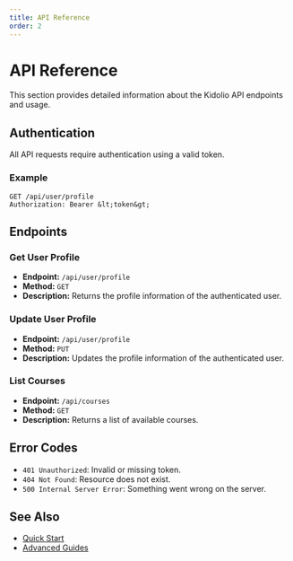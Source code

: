 ```yaml
---
title: API Reference
order: 2
---
```


# API Reference

This section provides detailed information about the Kidolio API endpoints and usage.

## Authentication

All API requests require authentication using a valid token.

### Example

```http
GET /api/user/profile
Authorization: Bearer &lt;token&gt;
```

## Endpoints

### Get User Profile
- **Endpoint:** `/api/user/profile`
- **Method:** `GET`
- **Description:** Returns the profile information of the authenticated user.

### Update User Profile
- **Endpoint:** `/api/user/profile`
- **Method:** `PUT`
- **Description:** Updates the profile information of the authenticated user.

### List Courses
- **Endpoint:** `/api/courses`
- **Method:** `GET`
- **Description:** Returns a list of available courses.

## Error Codes

- `401 Unauthorized`: Invalid or missing token.
- `404 Not Found`: Resource does not exist.
- `500 Internal Server Error`: Something went wrong on the server.

## See Also
- [Quick Start](./quick-start.md)
- [Advanced Guides](./advanced.md)
